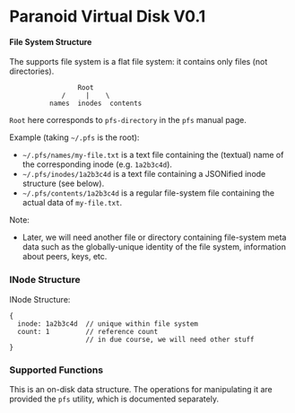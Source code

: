 Paranoid Virtual Disk V0.1
=====================

#### File System Structure

The supports file system is a flat file system: it contains only files (not directories).

```
                 Root
             /     |    \
          names  inodes  contents
```

`Root` here corresponds to `pfs-directory` in the `pfs` manual page.

Example (taking `~/.pfs` is the root):

- `~/.pfs/names/my-file.txt` is a text file containing the (textual) name of the corresponding inode (e.g. `1a2b3c4d`).
- `~/.pfs/inodes/1a2b3c4d` is a text file containing a JSONified inode structure (see below).
- `~/.pfs/contents/1a2b3c4d` is a regular file-system file containing the actual data of `my-file.txt`.

Note:

- Later, we will need another file or directory containing file-system meta
  data such as the globally-unique identity of the file system, information
  about peers, keys, etc.

### INode Structure

INode Structure:
```
{
  inode: 1a2b3c4d  // unique within file system
  count: 1         // reference count
                   // in due course, we will need other stuff
}
```

### Supported Functions

This is an on-disk data structure.  The operations for manipulating it are provided the `pfs` utility, which is documented separately.

